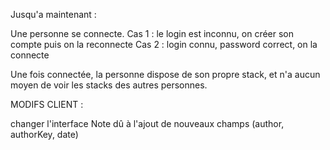 Jusqu'a maintenant :

Une personne se connecte.
Cas 1 : le login est inconnu, on créer son compte puis on la reconnecte
Cas 2 : login connu, password correct, on la connecte

Une fois connectée, la personne dispose de son propre stack, et n'a aucun moyen de voir
les stacks des autres personnes.


MODIFS CLIENT :

changer l'interface Note dû à l'ajout de nouveaux champs (author, authorKey, date)

